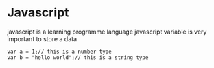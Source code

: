 # Javascript 
javascript is a learning programme language 
javascript variable is very important to store a data
```
var a = 1;// this is a number type
var b = "hello world";// this is a string type
```

